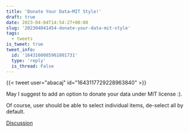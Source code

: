 ```yaml
---
title: 'Donate Your Data—MIT Style!'
draft: true
date: 2023-04-04T14:54:27+00:00
slug: '202304041454-donate-your-data-mit-style'
tags:
  - tweets
is_tweet: true
tweet_info:
  id: '1643160085961801731'
  type: 'reply'
  is_thread: False
---
```




{{< tweet user="abacaj" id="1643117729228963840" >}}

May I suggest to add an option to donate your data under MIT license :).

Of course, user should be able to select individual items, de-select all by default.

[Discussion](https://x.com/sytelus/status/1643160085961801731)
